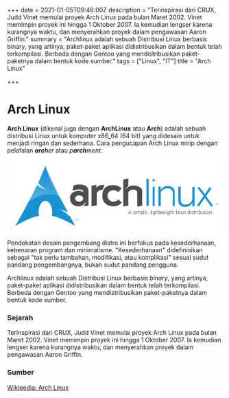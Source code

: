 +++
date = 2021-01-05T09:46:00Z
description = "Terinspirasi dari CRUX, Judd Vinet memulai proyek Arch Linux pada bulan Maret 2002. Vinet memimpin proyek ini hingga 1 Oktober 2007. Ia kemudian lengser karena kurangnya waktu, dan menyerahkan proyek dalam pengawasan Aaron Griffin."
summary = "Archlinux adalah sebuah Distribusi Linux berbasis binary, yang artinya, paket-paket aplikasi didistribusikan dalam bentuk telah terkompilasi. Berbeda dengan Gentoo yang mendistribusikan paket-paketnya dalam bentuk kode sumber."
tags = ["Linux", "IT"]
title = "Arch Linux"

+++
# **Arch Linux**

**Arch Linux** (dikenal juga dengan **ArchLinux** atau **Arch**) adalah sebuah distribusi Linux untuk komputer x86_64 (64 bit) yang didesain untuk menjadi ringan dan sederhana. Cara pengucapan Arch Linux mirip dengan pelafalan **_arch_**_er_ atau _p**arch**ment_.

![](../../uploads/archlinux-official-fullcolour.png)

Pendekatan desain pengembang distro ini berfokus pada kesederhanaan, kebenaran program dan minimalisme. "Kesederhanaan" didefinisikan sebagai "tak perlu tambahan, modifikasi, atau komplikasi" sesuai sudut pandang pengembangnya, bukan sudut pandang pengguna.

Archlinux adalah sebuah Distribusi Linux berbasis _binary_, yang artinya, paket-paket aplikasi didistribusikan dalam bentuk telah terkompilasi. Berbeda dengan Gentoo yang mendistribusikan paket-paketnya dalam bentuk kode sumber.

### Sejarah

Terinspirasi dari CRUX, Judd Vinet memulai proyek Arch Linux pada bulan Maret 2002. Vinet memimpin proyek ini hingga 1 Oktober 2007. Ia kemudian lengser karena kurangnya waktu, dan menyerahkan proyek dalam pengawasan Aaron Griffin.

### Sumber

[Wikipedia: Arch Linux](https://id.wikipedia.org/wiki/Arch_Linux "Wikipedia: Arch Linux")